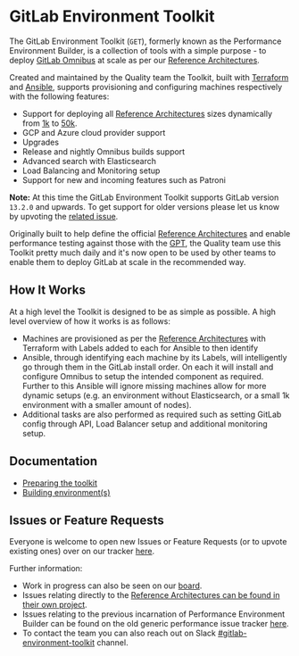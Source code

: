 # GitLab Environment Toolkit

The GitLab Environment Toolkit (`GET`), formerly known as the Performance Environment Builder, is a collection of tools with a simple purpose - to deploy [GitLab Omnibus](https://gitlab.com/gitlab-org/omnibus-gitlab) at scale as per our [Reference Architectures](https://docs.gitlab.com/ee/administration/reference_architectures).

Created and maintained by the Quality team the Toolkit, built with [Terraform](https://www.terraform.io/) and [Ansible](https://docs.ansible.com/ansible/latest/index.html), supports provisioning and configuring machines respectively with the following features:

* Support for deploying all [Reference Architectures](https://docs.gitlab.com/ee/administration/reference_architectures) sizes dynamically from [1k](https://docs.gitlab.com/ee/administration/reference_architectures/1k_users.html) to [50k](https://docs.gitlab.com/ee/administration/reference_architectures/50k_users.html).
* GCP and Azure cloud provider support
* Upgrades
* Release and nightly Omnibus builds support
* Advanced search with Elasticsearch
* Load Balancing and Monitoring setup
* Support for new and incoming features such as Patroni

**Note:** At this time the GitLab Environment Toolkit supports GitLab version `13.2.0` and upwards. To get support for older versions please let us know by upvoting the [related issue](https://gitlab.com/gitlab-org/quality/gitlab-environment-toolkit/-/issues/35).

Originally built to help define the official [Reference Architectures](https://docs.gitlab.com/ee/administration/reference_architectures) and enable performance testing against those with the [GPT](https://gitlab.com/gitlab-org/quality/performance), the Quality team use this Toolkit pretty much daily and it's now open to be used by other teams to enable them to deploy GitLab at scale in the recommended way.

## How It Works

At a high level the Toolkit is designed to be as simple as possible. A high level overview of how it works is as follows:

* Machines are provisioned as per the [Reference Architectures](https://docs.gitlab.com/ee/administration/reference_architectures) with Terraform with Labels added to each for Ansible to then identify
* Ansible, through identifying each machine by its Labels, will intelligently go through them in the GitLab install order. On each it will install and configure Omnibus to setup the intended component as required. Further to this Ansible will ignore missing machines allow for more dynamic setups (e.g. an environment without Elasticsearch, or a small 1k environment with a smaller amount of nodes).
* Additional tasks are also performed as required such as setting GitLab config through API, Load Balancer setup and additional monitoring setup.

## Documentation

* [Preparing the toolkit](docs/prep_toolkit.md)
* [Building environment(s)](docs/building_environments.md)

## Issues or Feature Requests

Everyone is welcome to open new Issues or Feature Requests (or to upvote existing ones) over on our tracker [here](https://gitlab.com/gitlab-org/quality/gitlab-environment-toolkit/-/issues).

Further information:

* Work in progress can also be seen on our [board](https://gitlab.com/gitlab-org/quality/gitlab-environment-toolkit/-/boards).
* Issues relating directly to the [Reference Architectures can be found in their own project](https://gitlab.com/gitlab-org/quality/reference-architectures).
* Issues relating to the previous incarnation of Performance Environment Builder can be found on the old generic performance issue tracker [here](https://gitlab.com/gitlab-org/quality/performance/-/issues?scope=all&utf8=%E2%9C%93&state=closed).
* To contact the team you can also reach out on Slack [#gitlab-environment-toolkit](https://gitlab.slack.com/archives/C01DE8TA545) channel.
